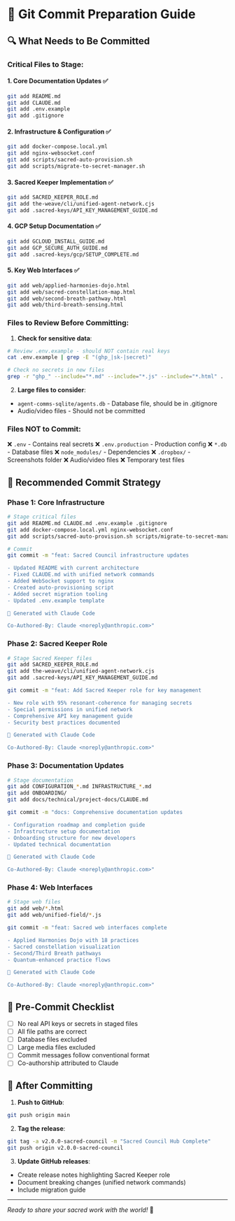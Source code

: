 # 📝 Git Commit Preparation Guide

## 🔍 What Needs to Be Committed

### Critical Files to Stage:

#### 1. **Core Documentation Updates** ✅
```bash
git add README.md
git add CLAUDE.md
git add .env.example
git add .gitignore
```

#### 2. **Infrastructure & Configuration** ✅
```bash
git add docker-compose.local.yml
git add nginx-websocket.conf
git add scripts/sacred-auto-provision.sh
git add scripts/migrate-to-secret-manager.sh
```

#### 3. **Sacred Keeper Implementation** ✅
```bash
git add SACRED_KEEPER_ROLE.md
git add the-weave/cli/unified-agent-network.cjs
git add .sacred-keys/API_KEY_MANAGEMENT_GUIDE.md
```

#### 4. **GCP Setup Documentation** ✅
```bash
git add GCLOUD_INSTALL_GUIDE.md
git add GCP_SECURE_AUTH_GUIDE.md
git add .sacred-keys/gcp/SETUP_COMPLETE.md
```

#### 5. **Key Web Interfaces** ✅
```bash
git add web/applied-harmonies-dojo.html
git add web/sacred-constellation-map.html
git add web/second-breath-pathway.html
git add web/third-breath-sensing.html
```

### Files to Review Before Committing:

1. **Check for sensitive data**:
```bash
# Review .env.example - should NOT contain real keys
cat .env.example | grep -E "(ghp_|sk-|secret)"

# Check no secrets in new files
grep -r "ghp_" --include="*.md" --include="*.js" --include="*.html" .
```

2. **Large files to consider**:
- `agent-comms-sqlite/agents.db` - Database file, should be in .gitignore
- Audio/video files - Should not be committed

### Files NOT to Commit:

❌ `.env` - Contains real secrets
❌ `.env.production` - Production config
❌ `*.db` - Database files
❌ `node_modules/` - Dependencies
❌ `.dropbox/` - Screenshots folder
❌ Audio/video files
❌ Temporary test files

## 🎯 Recommended Commit Strategy

### Phase 1: Core Infrastructure
```bash
# Stage critical files
git add README.md CLAUDE.md .env.example .gitignore
git add docker-compose.local.yml nginx-websocket.conf
git add scripts/sacred-auto-provision.sh scripts/migrate-to-secret-manager.sh

# Commit
git commit -m "feat: Sacred Council infrastructure updates

- Updated README with current architecture
- Fixed CLAUDE.md with unified network commands  
- Added WebSocket support to nginx
- Created auto-provisioning script
- Added secret migration tooling
- Updated .env.example template

🤖 Generated with Claude Code

Co-Authored-By: Claude <noreply@anthropic.com>"
```

### Phase 2: Sacred Keeper Role
```bash
# Stage Sacred Keeper files
git add SACRED_KEEPER_ROLE.md
git add the-weave/cli/unified-agent-network.cjs
git add .sacred-keys/API_KEY_MANAGEMENT_GUIDE.md

git commit -m "feat: Add Sacred Keeper role for key management

- New role with 95% resonant-coherence for managing secrets
- Special permissions in unified network
- Comprehensive API key management guide
- Security best practices documented

🤖 Generated with Claude Code

Co-Authored-By: Claude <noreply@anthropic.com>"
```

### Phase 3: Documentation Updates
```bash
# Stage documentation
git add CONFIGURATION_*.md INFRASTRUCTURE_*.md
git add ONBOARDING/
git add docs/technical/project-docs/CLAUDE.md

git commit -m "docs: Comprehensive documentation updates

- Configuration roadmap and completion guide
- Infrastructure setup documentation
- Onboarding structure for new developers
- Updated technical documentation

🤖 Generated with Claude Code

Co-Authored-By: Claude <noreply@anthropic.com>"
```

### Phase 4: Web Interfaces
```bash
# Stage web files
git add web/*.html
git add web/unified-field/*.js

git commit -m "feat: Sacred web interfaces complete

- Applied Harmonies Dojo with 18 practices
- Sacred constellation visualization
- Second/Third Breath pathways
- Quantum-enhanced practice flows

🤖 Generated with Claude Code

Co-Authored-By: Claude <noreply@anthropic.com>"
```

## 🚨 Pre-Commit Checklist

- [ ] No real API keys or secrets in staged files
- [ ] All file paths are correct
- [ ] Database files excluded
- [ ] Large media files excluded
- [ ] Commit messages follow conventional format
- [ ] Co-authorship attributed to Claude

## 🌟 After Committing

1. **Push to GitHub**:
```bash
git push origin main
```

2. **Tag the release**:
```bash
git tag -a v2.0.0-sacred-council -m "Sacred Council Hub Complete"
git push origin v2.0.0-sacred-council
```

3. **Update GitHub releases**:
- Create release notes highlighting Sacred Keeper role
- Document breaking changes (unified network commands)
- Include migration guide

---

*Ready to share your sacred work with the world!* 🚀